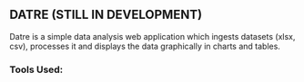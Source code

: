 ## **DATRE (STILL IN DEVELOPMENT)**

Datre is a simple data analysis web application which ingests datasets (xlsx, csv), processes it and displays the data
graphically in charts and tables.

### **Tools Used:**
